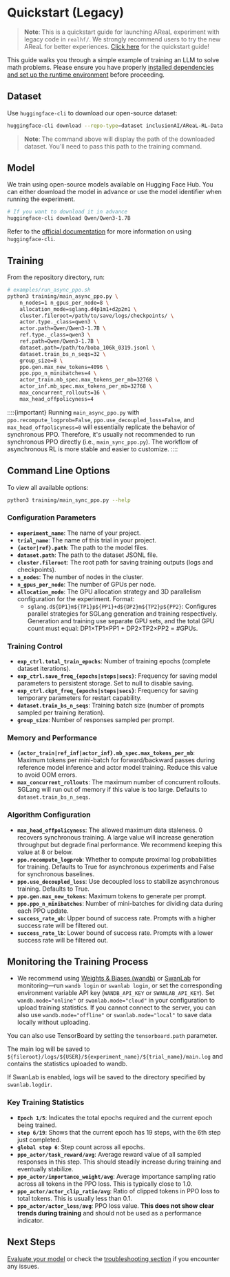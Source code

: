 # Quickstart (Legacy)

> **Note**: This is a quickstart guide for launching AReaL experiment with legacy code
> in `realhf/`. We strongly recommend users to try the new AReaL for better experiences.
> [Click here](quickstart.md) for the quickstart guide!

This guide walks you through a simple example of training an LLM to solve math problems.
Please ensure you have properly
[installed dependencies and set up the runtime environment](installation.md) before
proceeding.

## Dataset

Use `huggingface-cli` to download our open-source dataset:

```bash
huggingface-cli download --repo-type=dataset inclusionAI/AReaL-RL-Data
```

> **Note**: The command above will display the path of the downloaded dataset. You'll
> need to pass this path to the training command.

## Model

We train using open-source models available on Hugging Face Hub. You can either download
the model in advance or use the model identifier when running the experiment.

```bash
# If you want to download it in advance
huggingface-cli download Qwen/Qwen3-1.7B
```

Refer to the
[official documentation](https://huggingface.co/docs/huggingface_hub/guides/cli) for
more information on using `huggingface-cli`.

## Training

From the repository directory, run:

```bash
# examples/run_async_ppo.sh
python3 training/main_async_ppo.py \
    n_nodes=1 n_gpus_per_node=8 \
    allocation_mode=sglang.d4p1m1+d2p2m1 \
    cluster.fileroot=/path/to/save/logs/checkpoints/ \
    actor.type._class=qwen3 \
    actor.path=Qwen/Qwen3-1.7B \
    ref.type._class=qwen3 \
    ref.path=Qwen/Qwen3-1.7B \
    dataset.path=/path/to/boba_106k_0319.jsonl \
    dataset.train_bs_n_seqs=32 \
    group_size=8 \
    ppo.gen.max_new_tokens=4096 \
    ppo.ppo_n_minibatches=4 \
    actor_train.mb_spec.max_tokens_per_mb=32768 \
    actor_inf.mb_spec.max_tokens_per_mb=32768 \
    max_concurrent_rollouts=16 \
    max_head_offpolicyness=4
```

::::{important} Running `main_async_ppo.py` with `ppo.recompute_logprob=False`,
`ppo.use_decoupled_loss=False`, and `max_head_offpolicyness=0` will essentially
replicate the behavior of synchronous PPO. Therefore, it's usually not recommended to
run synchronous PPO directly (i.e., `main_sync_ppo.py`). The workflow of asynchronous RL
is more stable and easier to customize. ::::

## Command Line Options

To view all available options:

```bash
python3 training/main_sync_ppo.py --help
```

### Configuration Parameters

- **`experiment_name`**: The name of your project.
- **`trial_name`**: The name of this trial in your project.
- **`{actor|ref}.path`**: The path to the model files.
- **`dataset.path`**: The path to the dataset JSONL file.
- **`cluster.fileroot`**: The root path for saving training outputs (logs and
  checkpoints).
- **`n_nodes`**: The number of nodes in the cluster.
- **`n_gpus_per_node`**: The number of GPUs per node.
- **`allocation_mode`**: The GPU allocation strategy and 3D parallelism configuration
  for the experiment. Format:
  - `sglang.d${DP1}m${TP1}p${PP1}+d${DP2}m${TP2}p${PP2}`: Configures parallel strategies
    for SGLang generation and training respectively. Generation and training use
    separate GPU sets, and the total GPU count must equal: DP1×TP1×PP1 + DP2×TP2×PP2 =
    #GPUs.

### Training Control

- **`exp_ctrl.total_train_epochs`**: Number of training epochs (complete dataset
  iterations).
- **`exp_ctrl.save_freq_{epochs|steps|secs}`**: Frequency for saving model parameters to
  persistent storage. Set to null to disable saving.
- **`exp_ctrl.ckpt_freq_{epochs|steps|secs}`**: Frequency for saving temporary
  parameters for restart capability.
- **`dataset.train_bs_n_seqs`**: Training batch size (number of prompts sampled per
  training iteration).
- **`group_size`**: Number of responses sampled per prompt.

### Memory and Performance

- **`{actor_train|ref_inf|actor_inf}.mb_spec.max_tokens_per_mb`**: Maximum tokens per
  mini-batch for forward/backward passes during reference model inference and actor
  model training. Reduce this value to avoid OOM errors.
- **`max_concurrent_rollouts`**: The maximum number of concurrent rollouts. SGLang will
  run out of memory if this value is too large. Defaults to `dataset.train_bs_n_seqs`.

### Algorithm Configuration

- **`max_head_offpolicyness`**: The allowed maximum data staleness. 0 recovers
  synchronous training. A large value will increase generation throughput but degrade
  final performance. We recommend keeping this value at 8 or below.
- **`ppo.recompute_logprob`**: Whether to compute proximal log probabilities for
  training. Defaults to True for asynchronous experiments and False for synchronous
  baselines.
- **`ppo.use_decoupled_loss`**: Use decoupled loss to stabilize asynchronous training.
  Defaults to True.
- **`ppo.gen.max_new_tokens`**: Maximum tokens to generate per prompt.
- **`ppo.ppo_n_minibatches`**: Number of mini-batches for dividing data during each PPO
  update.
- **`success_rate_ub`**: Upper bound of success rate. Prompts with a higher success rate
  will be filtered out.
- **`success_rate_lb`**: Lower bound of success rate. Prompts with a lower success rate
  will be filtered out.

## Monitoring the Training Process

- We recommend using [Weights & Biases (wandb)](https://github.com/wandb/wandb) or
  [SwanLab](https://github.com/SwanHubX/SwanLab) for monitoring—run `wandb login` or
  `swanlab login`, or set the corresponding environment variable API key
  (`WANDB_API_KEY` or `SWANLAB_API_KEY`). Set `wandb.mode="online"` or
  `swanlab.mode="cloud"` in your configuration to upload training statistics. If you
  cannot connect to the server, you can also use `wandb.mode="offline"` or
  `swanlab.mode="local"` to save data locally without uploading.

You can also use TensorBoard by setting the `tensorboard.path` parameter.

The main log will be saved to
`${fileroot}/logs/${USER}/${experiment_name}/${trial_name}/main.log` and contains the
statistics uploaded to wandb.

If SwanLab is enabled, logs will be saved to the directory specified by
`swanlab.logdir`.

### Key Training Statistics

- **`Epoch 1/5`**: Indicates the total epochs required and the current epoch being
  trained.
- **`step 6/19`**: Shows that the current epoch has 19 steps, with the 6th step just
  completed.
- **`global step 6`**: Step count across all epochs.
- **`ppo_actor/task_reward/avg`**: Average reward value of all sampled responses in this
  step. This should steadily increase during training and eventually stabilize.
- **`ppo_actor/importance_weight/avg`**: Average importance sampling ratio across all
  tokens in the PPO loss. This is typically close to 1.0.
- **`ppo_actor/actor_clip_ratio/avg`**: Ratio of clipped tokens in PPO loss to total
  tokens. This is usually less than 0.1.
- **`ppo_actor/actor_loss/avg`**: PPO loss value. **This does not show clear trends
  during training** and should not be used as a performance indicator.

## Next Steps

[Evaluate your model](eval.md) or check the
[troubleshooting section](troubleshooting.md) if you encounter any issues.

